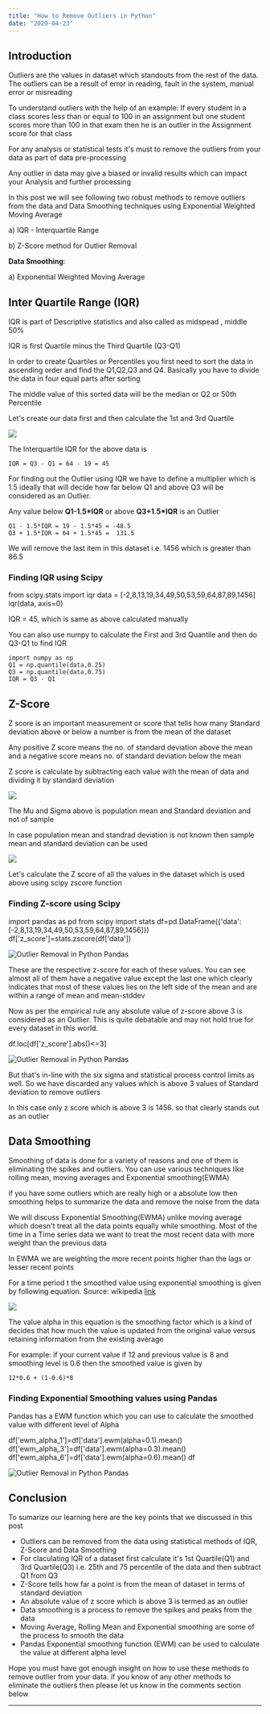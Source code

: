 ```yaml
---
title: "How to Remove Outliers in Python"
date: "2020-04-23"
---
```


## **Introduction**

Outliers are the values in dataset which standouts from the rest of the data. The outliers can be a result of error in reading, fault in the system, manual error or misreading

To understand outliers with the help of an example: If every student in a class scores less than or equal to 100 in an assignment but one student scores more than 100 in that exam then he is an outlier in the Assignment score for that class

For any analysis or statistical tests it's must to remove the outliers from your data as part of data pre-processing

Any outlier in data may give a biased or invalid results which can impact your Analysis and further processing

In this post we will see following two robust methods to remove outliers from the data and Data Smoothing techniques using Exponential Weighted Moving Average

a) IQR - Interquartile Range

b) Z-Score method for Outlier Removal

**Data Smoothing**:

a) Exponential Weighted Moving Average

## **Inter Quartile Range (IQR)**

IQR is part of Descriptive statistics and also called as midspead , middle 50%

IQR is first Quartile minus the Third Quartile (Q3-Q1)

In order to create Quartiles or Percentiles you first need to sort the data in ascending order and find the Q1,Q2,Q3 and Q4. Basically you have to divide the data in four equal parts after sorting

The middle value of this sorted data will be the median or Q2 or 50th Percentile

Let's create our data first and then calculate the 1st and 3rd Quartile

![](/images/2020/04/image-26.png)

The Interquartile IQR for the above data is

```
IQR = Q3 - Q1 = 64 - 19 = 45
```

For finding out the Outlier using IQR we have to define a multiplier which is 1.5 ideally that will decide how far below Q1 and above Q3 will be considered as an Outlier.

Any value below **Q1-1.5\*IQR** or above **Q3+1.5\*IQR** is an Outlier

```
Q1 - 1.5*IQR = 19 - 1.5*45 = -48.5
Q3 + 1.5*IQR = 64 + 1.5*45 =  131.5
```

We will remove the last item in this dataset i.e. 1456 which is greater than 86.5

### **Finding IQR using Scipy**

from scipy.stats import iqr
data = \[-2,8,13,19,34,49,50,53,59,64,87,89,1456\]
iqr(data, axis=0)

IQR = 45, which is same as above calculated manually

You can also use numpy to calculate the First and 3rd Quantile and then do Q3-Q1 to find IQR

```
import numpy as np
Q1 = np.quantile(data,0.25)
Q3 = np.quantile(data,0.75)
IQR = Q3 - Q1
```

## **Z-Score**

Z score is an important measurement or score that tells how many Standard deviation above or below a number is from the mean of the dataset

Any positive Z score means the no. of standard deviation above the mean and a negative score means no. of standard deviation below the mean

Z score is calculate by subtracting each value with the mean of data and dividing it by standard deviation

![](/images/2020/04/image-19.png)

The Mu and Sigma above is population mean and Standard deviation and not of sample

In case population mean and standrad deviation is not known then sample mean and standard deviation can be used

![](/images/2020/04/image-20.png)

Let's calculate the Z score of all the values in the dataset which is used above using scipy zscore function

### **Finding Z-score using Scipy**

import pandas as pd
from scipy import stats
df=pd.DataFrame({'data':\[-2,8,13,19,34,49,50,53,59,64,87,89,1456\]})
df\['z\_score'\]=stats.zscore(df\['data'\])

![Outlier Removal in Python Pandas](/images/2020/04/image-28.png)

These are the respective z-score for each of these values. You can see almost all of them have a negative value except the last one which clearly indicates that most of these values lies on the left side of the mean and are within a range of mean and mean-stddev

Now as per the empirical rule any absolute value of z-score above 3 is considered as an Outlier. This is quite debatable and may not hold true for every dataset in this world.

df.loc\[df\['z\_score'\].abs()<=3\]

![Outlier Removal in Python Pandas](/images/2020/04/image-30.png)

But that's in-line with the six sigma and statistical process control limits as well. So we have discarded any values which is above 3 values of Standard deviation to remove outliers

In this case only z score which is above 3 is 1456. so that clearly stands out as an outlier

## **Data Smoothing**

Smoothing of data is done for a variety of reasons and one of them is eliminating the spikes and outliers. You can use various techniques like rolling mean, moving averages and Exponential smoothing(EWMA)

if you have some outliers which are really high or a absolute low then smoothing helps to summarize the data and remove the noise from the data

We will discuss Exponential Smoothing(EWMA) unlike moving average which doesn't treat all the data points equally while smoothing. Most of the time in a Time series data we want to treat the most recent data with more weight than the previous data

In EWMA we are weighting the more recent points higher than the lags or lesser recent points

For a time period t the smoothed value using exponential smoothing is given by following equation. Source: wikipedia [link](https://en.wikipedia.org/wiki/Exponential_smoothing)

![](/images/2020/04/image-27.png)

The value alpha in this equation is the smoothing factor which is a kind of decides that how much the value is updated from the original value versus retaining information from the existing average

For example: if your current value if 12 and previous value is 8 and smoothing level is 0.6 then the smoothed value is given by

```
12*0.6 + (1-0.6)*8
```

### **Finding Exponential Smoothing values using Pandas**

Pandas has a EWM function which you can use to calculate the smoothed value with different level of Alpha

df\['ewm\_alpha\_1'\]=df\['data'\].ewm(alpha=0.1).mean()
df\['ewm\_alpha\_3'\]=df\['data'\].ewm(alpha=0.3).mean()
df\['ewm\_alpha\_6'\]=df\['data'\].ewm(alpha=0.6).mean()
df

![Outlier Removal in Python Pandas](/images/2020/04/image-29.png)

## **Conclusion**

To sumarize our learning here are the key points that we discussed in this post

- Outliers can be removed from the data using statistical methods of IQR, Z-Score and Data Smoothing
- For claculating IQR of a dataset first calculate it's 1st Quartile(Q1) and 3rd Quartile(Q3) i.e. 25th and 75 percentile of the data and then subtract Q1 from Q3
- Z-Score tells how far a point is from the mean of dataset in terms of standard deviation
- An absolute value of z score which is above 3 is termed as an outlier
- Data smoothing is a process to remove the spikes and peaks from the data
- Moving Average, Rolling Mean and Exponential smoothing are some of the process to smooth the data
- Pandas Exponential smoothing function (EWM) can be used to calculate the value at different alpha level

Hope you must have got enough insight on how to use these methods to remove outlier from your data. if you know of any other methods to eliminate the outliers then please let us know in the comments section below

* * *
